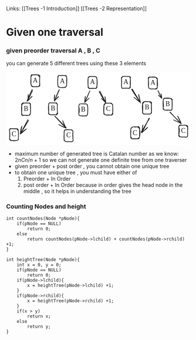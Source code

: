 Links:
[[Trees -1 Introduction]]
[[Trees -2 Representation]]
# Given one traversal
### given preorder traversal A ,  B , C
you can generate 5 different trees using these 3 elements 

<svg version="1.1" xmlns="http://www.w3.org/2000/svg" viewBox="0 0 547.3385748228409 217.33355633516823" width="547.3385748228409" height="217.33355633516823">
  <!-- svg-source:excalidraw -->
  
  <defs>
    <style class="style-fonts">
      @font-face {
        font-family: "Virgil";
        src: url("https://excalidraw.com/V
        irgil.woff2");
      }
      @font-face {
        font-family: "Cascadia";
        src: url("https://excalidraw.com/Cascadia.woff2");
      }
      @font-face {
        font-family: "Assistant";
        src: url("https://excalidraw.com/Assistant-Regular.woff2");
      }
    </style>
    
  </defs>
  <rect x="0" y="0" width="547.3385748228409" height="217.33355633516823" fill="#ffffff"></rect><g stroke-linecap="round" transform="translate(73.28412748006463 10) rotate(0 13.039993286132812 17.5)"><path d="M6.52 0 C10.6 -0.65, 14.29 -1.03, 19.56 0 M6.52 0 C8.74 0.49, 11.94 -0.42, 19.56 0 M19.56 0 C23.55 -0.08, 27.58 0.45, 26.08 6.52 M19.56 0 C22.38 1.7, 24.12 3.81, 26.08 6.52 M26.08 6.52 C25.8 16.61, 25.49 22.68, 26.08 28.48 M26.08 6.52 C25.69 12.59, 26.01 17.6, 26.08 28.48 M26.08 28.48 C27.57 33.68, 24.88 34.01, 19.56 35 M26.08 28.48 C24.24 30.63, 25.69 35.52, 19.56 35 M19.56 35 C15.36 34.54, 11.16 35.18, 6.52 35 M19.56 35 C17.06 35.68, 13.76 34.98, 6.52 35 M6.52 35 C3.9 35.84, 1.91 33.57, 0 28.48 M6.52 35 C4.42 34.31, 0.85 30.7, 0 28.48 M0 28.48 C0.84 20.01, -0.09 17.26, 0 6.52 M0 28.48 C-1 20.37, 0.41 11.05, 0 6.52 M0 6.52 C1.77 3.66, 0.23 1.1, 6.52 0 M0 6.52 C0.31 1.25, 0.76 -1.49, 6.52 0" stroke="#1e1e1e" stroke-width="2" fill="none"></path></g><g transform="translate(79.76412320760369 15) rotate(0 6.55999755859375 12.5)"><text x="6.55999755859375" y="17.52" font-family="Virgil, Segoe UI Emoji" font-size="20px" fill="#1e1e1e" text-anchor="middle" style="white-space: pre;" direction="ltr" dominant-baseline="alphabetic">A</text></g><g stroke-linecap="round" transform="translate(45.82881478910184 93.3113130642202) rotate(0 13.039993286132812 18.171523486819382)"><path d="M6.52 0 C11.91 -1.17, 15.89 -0.67, 19.56 0 M6.52 0 C9.53 -0.32, 12.42 -0.08, 19.56 0 M19.56 0 C25.64 -0.69, 24.11 1.61, 26.08 6.52 M19.56 0 C25.19 -0.81, 26.36 0.69, 26.08 6.52 M26.08 6.52 C24.71 12.07, 27.45 17.62, 26.08 29.82 M26.08 6.52 C26.63 14.2, 26.23 21.15, 26.08 29.82 M26.08 29.82 C24.79 33.19, 23.18 37.47, 19.56 36.34 M26.08 29.82 C24.4 35.46, 25.32 35.7, 19.56 36.34 M19.56 36.34 C16.03 37.47, 12.56 37.02, 6.52 36.34 M19.56 36.34 C16.09 36.79, 11.37 35.96, 6.52 36.34 M6.52 36.34 C0.17 36.26, 0.74 33.07, 0 29.82 M6.52 36.34 C0.27 38.31, -0.66 34.14, 0 29.82 M0 29.82 C-0.42 22.97, 1.63 17.29, 0 6.52 M0 29.82 C-0.52 22.74, -0.72 15.29, 0 6.52 M0 6.52 C1.89 3.52, 3.57 0.79, 6.52 0 M0 6.52 C-1.19 2.14, 3.95 -1.97, 6.52 0" stroke="#1e1e1e" stroke-width="2" fill="none"></path></g><g transform="translate(51.59881143216825 98.98283655103958) rotate(0 7.269996643066406 12.5)"><text x="7.269996643066406" y="17.52" font-family="Virgil, Segoe UI Emoji" font-size="20px" fill="#1e1e1e" text-anchor="middle" style="white-space: pre;" direction="ltr" dominant-baseline="alphabetic">B</text></g><g stroke-linecap="round" transform="translate(10 169.15374626189026) rotate(0 13.039993286132812 17.5)"><path d="M6.52 0 C10.89 -0.93, 14.6 1.02, 19.56 0 M6.52 0 C11.07 0.42, 15.7 -0.2, 19.56 0 M19.56 0 C25.35 -0.24, 25.58 1.2, 26.08 6.52 M19.56 0 C21.86 -0.45, 24.56 3.69, 26.08 6.52 M26.08 6.52 C26.94 12.7, 26.78 17.45, 26.08 28.48 M26.08 6.52 C26.64 16.23, 26.42 23.71, 26.08 28.48 M26.08 28.48 C27.25 33.1, 25.11 33.08, 19.56 35 M26.08 28.48 C27.83 33.9, 24.57 33.11, 19.56 35 M19.56 35 C14.44 35.44, 10.73 35.94, 6.52 35 M19.56 35 C16.02 34.77, 13.52 34.93, 6.52 35 M6.52 35 C2.88 33.94, 1.79 32.96, 0 28.48 M6.52 35 C0.22 34.52, 0.63 34.07, 0 28.48 M0 28.48 C1.64 20.27, 1.46 16.32, 0 6.52 M0 28.48 C0.56 19.75, 0.7 12.89, 0 6.52 M0 6.52 C-0.87 1.53, 1.6 -1.98, 6.52 0 M0 6.52 C-1.53 4.27, 1.52 -0.72, 6.52 0" stroke="#1e1e1e" stroke-width="2" fill="none"></path></g><g transform="translate(16.599998474121094 174.15374626189026) rotate(0 6.439994812011719 12.5)"><text x="6.439994812011719" y="17.52" font-family="Virgil, Segoe UI Emoji" font-size="20px" fill="#1e1e1e" text-anchor="middle" style="white-space: pre;" direction="ltr" dominant-baseline="alphabetic">C</text></g><g stroke-linecap="round"><g transform="translate(64.91716506119525 143.25439665895271) rotate(0 -11.218592296222624 20.174948300923944)"><path d="M-0.69 -0.87 C-4.25 5.96, -18.28 32.77, -22.09 39.79 M1.15 1.28 C-2.48 8.37, -19.12 34.68, -22.85 41.04" stroke="#1e1e1e" stroke-width="2" fill="none"></path></g><g transform="translate(64.91716506119525 143.25439665895271) rotate(0 -11.218592296222624 20.174948300923944)"><path d="M-18.27 18.41 C-21.06 24.44, -21.64 27.47, -22.85 41.04 M-18.27 18.41 C-20.36 26.77, -20.82 35.63, -22.85 41.04" stroke="#1e1e1e" stroke-width="2" fill="none"></path></g><g transform="translate(64.91716506119525 143.25439665895271) rotate(0 -11.218592296222624 20.174948300923944)"><path d="M-4.8 26.65 C-10.76 30.61, -14.59 31.65, -22.85 41.04 M-4.8 26.65 C-12.03 31.88, -17.58 37.63, -22.85 41.04" stroke="#1e1e1e" stroke-width="2" fill="none"></path></g></g><mask></mask><g stroke-linecap="round"><g transform="translate(77.767304970732 54.10242104337635) rotate(0 -7.722475269564541 16.452267789971074)"><path d="M-1.08 -0.55 C-3.93 5.07, -13.93 28.25, -16.17 33.8 M0.55 1.78 C-1.99 7.07, -11.29 26.78, -13.84 32.15" stroke="#1e1e1e" stroke-width="2" fill="none"></path></g><g transform="translate(77.767304970732 54.10242104337635) rotate(0 -7.722475269564541 16.452267789971074)"><path d="M-12.15 14.05 C-13.59 19.72, -12.05 29.04, -13.84 32.15 M-12.15 14.05 C-12.04 18.77, -13.19 25.1, -13.84 32.15" stroke="#1e1e1e" stroke-width="2" fill="none"></path></g><g transform="translate(77.767304970732 54.10242104337635) rotate(0 -7.722475269564541 16.452267789971074)"><path d="M-0.91 19.37 C-6.58 22.95, -9.25 30.26, -13.84 32.15 M-0.91 19.37 C-3.98 22.63, -8.36 27.43, -13.84 32.15" stroke="#1e1e1e" stroke-width="2" fill="none"></path></g></g><mask></mask><g stroke-linecap="round" transform="translate(153.1202159756641 12.090294516186418) rotate(0 13.039993286132812 17.5)"><path d="M6.52 0 C10.82 1.02, 13.97 -0.88, 19.56 0 M6.52 0 C10.4 -0.43, 13.17 -0.62, 19.56 0 M19.56 0 C24.03 0.6, 26.06 0.24, 26.08 6.52 M19.56 0 C26.08 -1.39, 24.04 1.1, 26.08 6.52 M26.08 6.52 C27.44 12.02, 25.63 21.41, 26.08 28.48 M26.08 6.52 C25.8 11.9, 25.84 18.51, 26.08 28.48 M26.08 28.48 C24.56 33.43, 23.11 33.51, 19.56 35 M26.08 28.48 C24.22 31.04, 24.17 36.46, 19.56 35 M19.56 35 C15.39 36.17, 8.57 35.24, 6.52 35 M19.56 35 C14.46 35.12, 9.85 35.57, 6.52 35 M6.52 35 C2.86 33.76, -0.5 32.98, 0 28.48 M6.52 35 C-0.08 33.78, 1.06 33.98, 0 28.48 M0 28.48 C-0.37 19.09, -1.29 12.9, 0 6.52 M0 28.48 C-1.01 20.89, -0.42 15.34, 0 6.52 M0 6.52 C0.29 0.41, 2.97 -1.07, 6.52 0 M0 6.52 C-0.74 1.96, 1.61 -2.05, 6.52 0" stroke="#1e1e1e" stroke-width="2" fill="none"></path></g><g transform="translate(159.60021170320317 17.090294516186418) rotate(0 6.55999755859375 12.5)"><text x="6.55999755859375" y="17.52" font-family="Virgil, Segoe UI Emoji" font-size="20px" fill="#1e1e1e" text-anchor="middle" style="white-space: pre;" direction="ltr" dominant-baseline="alphabetic">A</text></g><g stroke-linecap="round" transform="translate(125.66490328470132 92.80826936549977) rotate(0 13.039993286132812 17.605875142696895)"><path d="M6.52 0 C11.2 -0.57, 16.72 0.57, 19.56 0 M6.52 0 C9.67 0.31, 12.74 -0.51, 19.56 0 M19.56 0 C25.79 -1.2, 24.31 1.24, 26.08 6.52 M19.56 0 C24.59 1.31, 27.08 3.59, 26.08 6.52 M26.08 6.52 C25.65 9.62, 25.52 15.76, 26.08 28.69 M26.08 6.52 C25.31 11.68, 25.67 15.49, 26.08 28.69 M26.08 28.69 C24.46 31.49, 24.14 36.48, 19.56 35.21 M26.08 28.69 C28.22 32.04, 24.29 36.9, 19.56 35.21 M19.56 35.21 C15.21 34.84, 10.04 34.28, 6.52 35.21 M19.56 35.21 C15.76 34.91, 11.35 35.36, 6.52 35.21 M6.52 35.21 C0.22 34.15, 0.92 34.04, 0 28.69 M6.52 35.21 C3.67 33.87, -2.28 32.47, 0 28.69 M0 28.69 C0.24 25.23, -1.47 16.78, 0 6.52 M0 28.69 C0.2 23.2, 0.45 18.92, 0 6.52 M0 6.52 C-0.65 1.99, 1.68 -1.78, 6.52 0 M0 6.52 C-1.07 1.51, 3.54 -1.64, 6.52 0" stroke="#1e1e1e" stroke-width="2" fill="none"></path></g><g transform="translate(131.43489992776773 97.91414450819667) rotate(0 7.269996643066406 12.5)"><text x="7.269996643066406" y="17.52" font-family="Virgil, Segoe UI Emoji" font-size="20px" fill="#1e1e1e" text-anchor="middle" style="white-space: pre;" direction="ltr" dominant-baseline="alphabetic">B</text></g><g stroke-linecap="round" transform="translate(171.76162087318698 172.33355633516823) rotate(0 13.039993286132812 17.5)"><path d="M6.52 0 C8.98 -1.3, 11.85 0.03, 19.56 0 M6.52 0 C11.44 -0.27, 14.55 -0.18, 19.56 0 M19.56 0 C24.5 1.14, 26.95 3.4, 26.08 6.52 M19.56 0 C21.91 -0.66, 26.54 1.76, 26.08 6.52 M26.08 6.52 C24.41 11.2, 25.26 14.6, 26.08 28.48 M26.08 6.52 C25.18 12.99, 26.11 21.64, 26.08 28.48 M26.08 28.48 C27.94 31.96, 24.24 36.46, 19.56 35 M26.08 28.48 C28.11 31.53, 24.29 36.25, 19.56 35 M19.56 35 C16.15 33.97, 13.54 35.35, 6.52 35 M19.56 35 C15.82 34.66, 13.65 35.34, 6.52 35 M6.52 35 C3.47 33.83, -1.98 32.33, 0 28.48 M6.52 35 C0.59 33.37, 0.52 32.92, 0 28.48 M0 28.48 C-1.66 19.59, 0.59 11.94, 0 6.52 M0 28.48 C-0.41 23.73, -0.33 18.28, 0 6.52 M0 6.52 C-0.93 1.6, 3.36 -1.43, 6.52 0 M0 6.52 C-0.66 2.91, 3.11 -1.92, 6.52 0" stroke="#1e1e1e" stroke-width="2" fill="none"></path></g><g transform="translate(178.36161934730808 177.33355633516823) rotate(0 6.439994812011719 12.5)"><text x="6.439994812011719" y="17.52" font-family="Virgil, Segoe UI Emoji" font-size="20px" fill="#1e1e1e" text-anchor="middle" style="white-space: pre;" direction="ltr" dominant-baseline="alphabetic">C</text></g><g stroke-linecap="round"><g transform="translate(145.44746359893966 132.86164407917036) rotate(0 16.209577734338083 17.207482666576098)"><path d="M0.07 0.36 C5.66 6.08, 26.83 27.7, 32.41 33.25 M-1.35 -0.5 C4.18 5.42, 25.66 28.33, 31.45 34.18" stroke="#1e1e1e" stroke-width="2" fill="none"></path></g><g transform="translate(145.44746359893966 132.86164407917036) rotate(0 16.209577734338083 17.207482666576098)"><path d="M10.24 23.75 C15.08 25.85, 16.88 29.89, 31.45 34.18 M10.24 23.75 C15.53 26.92, 20.75 29.47, 31.45 34.18" stroke="#1e1e1e" stroke-width="2" fill="none"></path></g><g transform="translate(145.44746359893966 132.86164407917036) rotate(0 16.209577734338083 17.207482666576098)"><path d="M21.9 12.55 C24.26 16.95, 23.68 23.28, 31.45 34.18 M21.9 12.55 C24.3 18.35, 26.72 23.59, 31.45 34.18" stroke="#1e1e1e" stroke-width="2" fill="none"></path></g></g><mask></mask><g stroke-linecap="round"><g transform="translate(157.60339346633148 54.81988287147951) rotate(0 -7.722475269564541 15.940136925478228)"><path d="M-0.01 -1.16 C-2.41 3.97, -11.56 25.74, -14.31 31.16 M-1.48 0.84 C-3.94 6.09, -12.55 27.07, -14.67 32.32" stroke="#1e1e1e" stroke-width="2" fill="none"></path></g><g transform="translate(157.60339346633148 54.81988287147951) rotate(0 -7.722475269564541 15.940136925478228)"><path d="M-13.98 14.62 C-15.85 21.7, -15.42 23.88, -14.67 32.32 M-13.98 14.62 C-13.72 19.65, -15.05 23.33, -14.67 32.32" stroke="#1e1e1e" stroke-width="2" fill="none"></path></g><g transform="translate(157.60339346633148 54.81988287147951) rotate(0 -7.722475269564541 15.940136925478228)"><path d="M-2.77 19.2 C-8.08 24.88, -11.08 25.65, -14.67 32.32 M-2.77 19.2 C-5.36 23.13, -9.52 25.65, -14.67 32.32" stroke="#1e1e1e" stroke-width="2" fill="none"></path></g></g><mask></mask><g stroke-linecap="round" transform="translate(341.59983580301383 14.52947916748289) rotate(0 13.039993286132812 17.5)"><path d="M6.52 0 C12.35 -0.67, 15.14 0.43, 19.56 0 M6.52 0 C10.83 0.17, 14.22 -0.18, 19.56 0 M19.56 0 C25.77 -0.49, 24.39 2.21, 26.08 6.52 M19.56 0 C23.97 0.77, 27.77 0.02, 26.08 6.52 M26.08 6.52 C26.8 12.01, 24.56 20.63, 26.08 28.48 M26.08 6.52 C26.94 12.57, 26.32 17.42, 26.08 28.48 M26.08 28.48 C24.66 33.66, 24.18 35.69, 19.56 35 M26.08 28.48 C27.78 32.66, 22.55 37.14, 19.56 35 M19.56 35 C16.86 34.6, 13.5 33.86, 6.52 35 M19.56 35 C17.13 34.34, 14.33 35.33, 6.52 35 M6.52 35 C0.49 36.19, 1.02 34.05, 0 28.48 M6.52 35 C0.59 36.84, 0.52 34.28, 0 28.48 M0 28.48 C-0.89 24.13, 1.44 17.07, 0 6.52 M0 28.48 C0.39 21.94, -0.07 16.16, 0 6.52 M0 6.52 C1.23 2.86, 3.86 -0.93, 6.52 0 M0 6.52 C-1.83 3.21, 4.33 -1.06, 6.52 0" stroke="#1e1e1e" stroke-width="2" fill="none"></path></g><g transform="translate(348.0798315305529 19.52947916748289) rotate(0 6.55999755859375 12.5)"><text x="6.55999755859375" y="17.52" font-family="Virgil, Segoe UI Emoji" font-size="20px" fill="#1e1e1e" text-anchor="middle" style="white-space: pre;" direction="ltr" dominant-baseline="alphabetic">A</text></g><g stroke-linecap="round" transform="translate(404.12833733147096 89.11102532778693) rotate(0 13.039993286132812 18.171523486819382)"><path d="M6.52 0 C9.8 -1.32, 13.19 0.71, 19.56 0 M6.52 0 C11.41 -0.13, 14.53 0.04, 19.56 0 M19.56 0 C23.96 0.67, 27.55 0.3, 26.08 6.52 M19.56 0 C23.88 1.56, 23.79 2.83, 26.08 6.52 M26.08 6.52 C24.5 13.48, 27.72 19.46, 26.08 29.82 M26.08 6.52 C25.39 16.22, 26.24 25.43, 26.08 29.82 M26.08 29.82 C27.55 34.03, 22.73 38.21, 19.56 36.34 M26.08 29.82 C25.31 34.36, 24.27 37.71, 19.56 36.34 M19.56 36.34 C14.92 36.74, 12.26 36.9, 6.52 36.34 M19.56 36.34 C16.36 36.81, 14.58 36.81, 6.52 36.34 M6.52 36.34 C0.79 37.94, 0.45 35.43, 0 29.82 M6.52 36.34 C1.66 37.18, -1.63 33.24, 0 29.82 M0 29.82 C-0.77 19.66, -1.82 12.29, 0 6.52 M0 29.82 C0.66 24.58, 0.89 18.2, 0 6.52 M0 6.52 C-1.59 3.08, 4.05 -0.93, 6.52 0 M0 6.52 C1.82 4.16, 4.42 -0.72, 6.52 0" stroke="#1e1e1e" stroke-width="2" fill="none"></path></g><g transform="translate(409.89833397453737 94.78254881460632) rotate(0 7.269996643066406 12.5)"><text x="7.269996643066406" y="17.52" font-family="Virgil, Segoe UI Emoji" font-size="20px" fill="#1e1e1e" text-anchor="middle" style="white-space: pre;" direction="ltr" dominant-baseline="alphabetic">B</text></g><g stroke-linecap="round" transform="translate(368.97108445392405 163.61041155181826) rotate(0 13.039993286132812 17.5)"><path d="M6.52 0 C9.53 -0.4, 11.48 1.14, 19.56 0 M6.52 0 C10.13 0.22, 14.18 -0.61, 19.56 0 M19.56 0 C23.89 1.36, 24.09 2.74, 26.08 6.52 M19.56 0 C22.67 -1.92, 27.2 0.57, 26.08 6.52 M26.08 6.52 C28.25 14.65, 27.84 20.95, 26.08 28.48 M26.08 6.52 C26.85 13.95, 25.52 22.45, 26.08 28.48 M26.08 28.48 C25.41 33, 24.22 36.19, 19.56 35 M26.08 28.48 C25.34 34.4, 21.86 32.98, 19.56 35 M19.56 35 C13.87 35.66, 11.44 33.97, 6.52 35 M19.56 35 C14.42 35.6, 10.33 35.49, 6.52 35 M6.52 35 C1.73 35.73, -1.42 32.01, 0 28.48 M6.52 35 C4.19 36.75, 0.91 32.14, 0 28.48 M0 28.48 C-1.03 22.74, -0.72 19.02, 0 6.52 M0 28.48 C-0.98 21.59, 0.75 13.34, 0 6.52 M0 6.52 C1.58 3.9, 4.13 -0.62, 6.52 0 M0 6.52 C0.35 4.37, 0.73 1.97, 6.52 0" stroke="#1e1e1e" stroke-width="2" fill="none"></path></g><g transform="translate(374.8995210164902 169.953458525457) rotate(0 6.439994812011719 12.5)"><text x="6.439994812011719" y="17.52" font-family="Virgil, Segoe UI Emoji" font-size="20px" fill="#1e1e1e" text-anchor="middle" style="white-space: pre;" direction="ltr" dominant-baseline="alphabetic">C</text></g><g stroke-linecap="round"><g transform="translate(423.2166876035644 139.05410892251945) rotate(0 -11.218592296222639 20.17494830092396)"><path d="M1.12 -0.3 C-2.74 6.48, -19.53 33.53, -23.45 40.37 M0.25 -1.5 C-3.22 5.51, -17.37 35.23, -21.27 41.92" stroke="#1e1e1e" stroke-width="2" fill="none"></path></g><g transform="translate(423.2166876035644 139.05410892251945) rotate(0 -11.218592296222639 20.17494830092396)"><path d="M-18.28 19.03 C-19.66 23.66, -19.95 31.7, -21.27 41.92 M-18.28 19.03 C-19.12 27.31, -21.11 34.55, -21.27 41.92" stroke="#1e1e1e" stroke-width="2" fill="none"></path></g><g transform="translate(423.2166876035644 139.05410892251945) rotate(0 -11.218592296222639 20.17494830092396)"><path d="M-4.27 26.31 C-9.48 29.06, -13.62 35.1, -21.27 41.92 M-4.27 26.31 C-9.84 32.03, -16.49 36.85, -21.27 41.92" stroke="#1e1e1e" stroke-width="2" fill="none"></path></g></g><mask></mask><g stroke-linecap="round"><g transform="translate(372.50456898435175 52.960438779976045) rotate(0 12.821488473003043 19.755559411096726)"><path d="M-1.02 0.02 C3.08 6.72, 21.09 33.52, 25.68 39.91 M0.65 -1.01 C4.49 5.34, 20.48 31.31, 24.74 38" stroke="#1e1e1e" stroke-width="2" fill="none"></path></g><g transform="translate(372.50456898435175 52.960438779976045) rotate(0 12.821488473003043 19.755559411096726)"><path d="M6.19 23.5 C13.49 29.42, 21.42 36.53, 24.74 38 M6.19 23.5 C9.02 26.65, 13.31 28.53, 24.74 38" stroke="#1e1e1e" stroke-width="2" fill="none"></path></g><g transform="translate(372.50456898435175 52.960438779976045) rotate(0 12.821488473003043 19.755559411096726)"><path d="M19.85 14.96 C21.75 24.12, 24.31 34.6, 24.74 38 M19.85 14.96 C19.86 19.97, 21.33 23.61, 24.74 38" stroke="#1e1e1e" stroke-width="2" fill="none"></path></g></g><mask></mask><g stroke-linecap="round" transform="translate(421.4359242986133 16.619773683669308) rotate(0 13.039993286132812 17.5)"><path d="M6.52 0 C9.76 0.95, 10.92 -0.02, 19.56 0 M6.52 0 C10.97 -0.58, 16.43 -0.49, 19.56 0 M19.56 0 C25.13 1.83, 27.54 4.14, 26.08 6.52 M19.56 0 C24.14 1.8, 24.44 3.13, 26.08 6.52 M26.08 6.52 C26.01 12.23, 28.02 19.62, 26.08 28.48 M26.08 6.52 C25.79 13.98, 25.22 19.19, 26.08 28.48 M26.08 28.48 C26.87 32.33, 24.94 33.07, 19.56 35 M26.08 28.48 C27.13 34.12, 21.97 36.37, 19.56 35 M19.56 35 C16.02 35.21, 11.23 34.62, 6.52 35 M19.56 35 C15.74 35.44, 11.04 34.75, 6.52 35 M6.52 35 C1.04 33.36, 0.52 31.62, 0 28.48 M6.52 35 C1.72 33.96, 1.42 33.62, 0 28.48 M0 28.48 C1.01 21.91, -0.82 13.17, 0 6.52 M0 28.48 C-0.06 20.95, -0.84 12.36, 0 6.52 M0 6.52 C-1.85 0.84, 0.27 -0.72, 6.52 0 M0 6.52 C-1.44 4.12, 3.19 -1.42, 6.52 0" stroke="#1e1e1e" stroke-width="2" fill="none"></path></g><g transform="translate(427.9159200261524 21.619773683669308) rotate(0 6.55999755859375 12.5)"><text x="6.55999755859375" y="17.52" font-family="Virgil, Segoe UI Emoji" font-size="20px" fill="#1e1e1e" text-anchor="middle" style="white-space: pre;" direction="ltr" dominant-baseline="alphabetic">A</text></g><g stroke-linecap="round" transform="translate(465.16187066208965 79.20667843008579) rotate(0 13.039993286132812 17.605875142696895)"><path d="M6.52 0 C12.27 -1.3, 16.63 -0.7, 19.56 0 M6.52 0 C9.74 0.69, 12.65 0.73, 19.56 0 M19.56 0 C24.11 1.56, 24.66 3, 26.08 6.52 M19.56 0 C24.22 0.8, 27.78 2.01, 26.08 6.52 M26.08 6.52 C26.46 12.18, 27.47 16.57, 26.08 28.69 M26.08 6.52 C26.28 14.44, 26.4 21.88, 26.08 28.69 M26.08 28.69 C26.99 34.16, 22.22 36.41, 19.56 35.21 M26.08 28.69 C27.25 34.44, 22.32 37.05, 19.56 35.21 M19.56 35.21 C15.83 34.26, 10.61 36.32, 6.52 35.21 M19.56 35.21 C14.29 34.64, 9.92 34.78, 6.52 35.21 M6.52 35.21 C1.78 34.31, 1.23 33.72, 0 28.69 M6.52 35.21 C4.12 34.14, -1.83 34.08, 0 28.69 M0 28.69 C1.83 21.91, -0.52 11.53, 0 6.52 M0 28.69 C-0.78 19.25, -0.81 10.79, 0 6.52 M0 6.52 C-1.25 3.87, 3.06 -1.24, 6.52 0 M0 6.52 C-0.29 1.18, 3.37 -1.97, 6.52 0" stroke="#1e1e1e" stroke-width="2" fill="none"></path></g><g transform="translate(470.93186730515606 84.31255357278269) rotate(0 7.269996643066406 12.5)"><text x="7.269996643066406" y="17.52" font-family="Virgil, Segoe UI Emoji" font-size="20px" fill="#1e1e1e" text-anchor="middle" style="white-space: pre;" direction="ltr" dominant-baseline="alphabetic">B</text></g><g stroke-linecap="round" transform="translate(511.2585882505753 158.73196539975424) rotate(0 13.039993286132812 17.5)"><path d="M6.52 0 C8.05 0.71, 10.84 0.86, 19.56 0 M6.52 0 C11.69 0.38, 16.27 0.14, 19.56 0 M19.56 0 C24.18 0.69, 27.55 2.03, 26.08 6.52 M19.56 0 C22.55 2.14, 25.31 2.37, 26.08 6.52 M26.08 6.52 C27.58 11.67, 24.45 21.18, 26.08 28.48 M26.08 6.52 C26.65 13.13, 25.35 19.21, 26.08 28.48 M26.08 28.48 C27.1 34.05, 22.53 36.6, 19.56 35 M26.08 28.48 C26.6 34.28, 23.39 35.84, 19.56 35 M19.56 35 C17.57 35.63, 13.2 34.38, 6.52 35 M19.56 35 C16.59 34.63, 14.28 35.14, 6.52 35 M6.52 35 C3.86 34.07, -1.59 33.73, 0 28.48 M6.52 35 C4.33 33.94, 1.82 34.82, 0 28.48 M0 28.48 C1.98 18.49, 1.78 9.17, 0 6.52 M0 28.48 C-0.41 24.2, 0.65 17.6, 0 6.52 M0 6.52 C-0.25 1.31, 3.21 -1.71, 6.52 0 M0 6.52 C-1.35 1.74, 1.59 1.7, 6.52 0" stroke="#1e1e1e" stroke-width="2" fill="none"></path></g><g transform="translate(517.8585867246964 163.73196539975424) rotate(0 6.439994812011719 12.5)"><text x="6.439994812011719" y="17.52" font-family="Virgil, Segoe UI Emoji" font-size="20px" fill="#1e1e1e" text-anchor="middle" style="white-space: pre;" direction="ltr" dominant-baseline="alphabetic">C</text></g><g stroke-linecap="round"><g transform="translate(484.944430976328 119.26005314375638) rotate(0 16.209577734338097 17.207482666576098)"><path d="M0.73 1.1 C6.18 7.17, 27.99 29.89, 33.3 35.6 M-0.34 0.63 C4.98 6.47, 27.44 28.61, 32.81 34.09" stroke="#1e1e1e" stroke-width="2" fill="none"></path></g><g transform="translate(484.944430976328 119.26005314375638) rotate(0 16.209577734338097 17.207482666576098)"><path d="M11.39 24.08 C20.63 28.9, 28.23 31.14, 32.81 34.09 M11.39 24.08 C19.56 28.12, 28.26 31.49, 32.81 34.09" stroke="#1e1e1e" stroke-width="2" fill="none"></path></g><g transform="translate(484.944430976328 119.26005314375638) rotate(0 16.209577734338097 17.207482666576098)"><path d="M22.84 12.66 C28 21.54, 31.61 27.76, 32.81 34.09 M22.84 12.66 C26.59 21.07, 30.96 28.76, 32.81 34.09" stroke="#1e1e1e" stroke-width="2" fill="none"></path></g></g><mask></mask><g stroke-linecap="round"><g transform="translate(449.27244039031973 56.325548848542866) rotate(0 5.84253928216792 11.430989091809927)"><path d="M0.4 0.54 C2.3 4.34, 9.93 19.53, 11.74 23.29 M-0.06 0.34 C1.75 4.23, 9.26 18.91, 11.34 22.55" stroke="#1e1e1e" stroke-width="2" fill="none"></path></g><g transform="translate(449.27244039031973 56.325548848542866) rotate(0 5.84253928216792 11.430989091809927)"><path d="M1.77 13.99 C5.89 17.11, 9.22 19.68, 11.34 22.55 M1.77 13.99 C5.28 16.87, 8.12 20.12, 11.34 22.55" stroke="#1e1e1e" stroke-width="2" fill="none"></path></g><g transform="translate(449.27244039031973 56.325548848542866) rotate(0 5.84253928216792 11.430989091809927)"><path d="M9.51 9.84 C10.86 14.49, 11.39 18.55, 11.34 22.55 M9.51 9.84 C10.38 14.15, 10.58 18.82, 11.34 22.55" stroke="#1e1e1e" stroke-width="2" fill="none"></path></g></g><mask></mask><g stroke-linecap="round" transform="translate(242.64915660836547 14.940139257493854) rotate(0 13.039993286132812 17.5)"><path d="M6.52 0 C10.21 0.07, 15.2 -0.15, 19.56 0 M6.52 0 C10.53 -0.21, 14.44 0.13, 19.56 0 M19.56 0 C23.42 0.63, 24.09 0.96, 26.08 6.52 M19.56 0 C25.93 0.93, 25.12 2.38, 26.08 6.52 M26.08 6.52 C27.23 14.73, 27.57 21.09, 26.08 28.48 M26.08 6.52 C26.68 13.86, 26.85 20.8, 26.08 28.48 M26.08 28.48 C27.27 32.02, 24.86 36.6, 19.56 35 M26.08 28.48 C23.92 33.68, 25.82 34.54, 19.56 35 M19.56 35 C16.57 34.67, 12.02 36.09, 6.52 35 M19.56 35 C16.74 34.77, 12.87 34.59, 6.52 35 M6.52 35 C3.97 36.98, 1 34.44, 0 28.48 M6.52 35 C0.27 35.3, -0.19 33.95, 0 28.48 M0 28.48 C0.12 22.17, -0.76 19.33, 0 6.52 M0 28.48 C-0.54 18.92, -0.91 11.07, 0 6.52 M0 6.52 C-1.13 2.74, 2.63 0.93, 6.52 0 M0 6.52 C0.41 0.12, 2.2 0.11, 6.52 0" stroke="#1e1e1e" stroke-width="2" fill="none"></path></g><g transform="translate(249.12915233590454 19.940139257493854) rotate(0 6.55999755859375 12.5)"><text x="6.55999755859375" y="17.52" font-family="Virgil, Segoe UI Emoji" font-size="20px" fill="#1e1e1e" text-anchor="middle" style="white-space: pre;" direction="ltr" dominant-baseline="alphabetic">A</text></g><g stroke-linecap="round" transform="translate(215.1938439174027 95.6581141068072) rotate(0 13.039993286132812 17.605875142696895)"><path d="M6.52 0 C10.3 -0.63, 13.69 0.75, 19.56 0 M6.52 0 C9.67 0.2, 12.49 -0.4, 19.56 0 M19.56 0 C25.66 0.81, 25.25 2.36, 26.08 6.52 M19.56 0 C24.63 -1.55, 24.33 3.67, 26.08 6.52 M26.08 6.52 C26.89 15.71, 26.02 22.76, 26.08 28.69 M26.08 6.52 C26.81 12.9, 26.69 20.88, 26.08 28.69 M26.08 28.69 C24.2 33.78, 25.57 34.81, 19.56 35.21 M26.08 28.69 C25.93 34.33, 21.94 36.7, 19.56 35.21 M19.56 35.21 C15.21 36.47, 11.65 36.19, 6.52 35.21 M19.56 35.21 C16.58 35.79, 12.76 35.67, 6.52 35.21 M6.52 35.21 C0.52 35.47, -0.16 34.01, 0 28.69 M6.52 35.21 C-0.02 35.76, 0.36 33.24, 0 28.69 M0 28.69 C1.94 23.85, 1.91 18.28, 0 6.52 M0 28.69 C-0.36 24.4, 0.44 20.01, 0 6.52 M0 6.52 C0.36 0.39, 2.2 0.09, 6.52 0 M0 6.52 C0.99 1.71, 0.04 0.19, 6.52 0" stroke="#1e1e1e" stroke-width="2" fill="none"></path></g><g transform="translate(220.9638405604691 100.7639892495041) rotate(0 7.269996643066406 12.5)"><text x="7.269996643066406" y="17.52" font-family="Virgil, Segoe UI Emoji" font-size="20px" fill="#1e1e1e" text-anchor="middle" style="white-space: pre;" direction="ltr" dominant-baseline="alphabetic">B</text></g><g stroke-linecap="round"><g transform="translate(247.13233409903285 57.66972761278694) rotate(0 -7.722475269564539 15.940136925478228)"><path d="M0.68 -0.55 C-1.6 4.91, -11.53 26.47, -14.27 31.94 M-0.42 1.77 C-2.71 7.52, -11.89 28.78, -14.6 33.51" stroke="#1e1e1e" stroke-width="2" fill="none"></path></g><g transform="translate(247.13233409903285 57.66972761278694) rotate(0 -7.722475269564539 15.940136925478228)"><path d="M-12.76 15.89 C-14.16 22.06, -13.72 24.32, -14.6 33.51 M-12.76 15.89 C-12.77 22.08, -14.52 27.65, -14.6 33.51" stroke="#1e1e1e" stroke-width="2" fill="none"></path></g><g transform="translate(247.13233409903285 57.66972761278694) rotate(0 -7.722475269564539 15.940136925478228)"><path d="M-1.87 21.2 C-5.97 26.1, -8.26 27.02, -14.6 33.51 M-1.87 21.2 C-5.43 25.56, -10.8 29.37, -14.6 33.51" stroke="#1e1e1e" stroke-width="2" fill="none"></path></g></g><mask></mask><g stroke-linecap="round" transform="translate(289.35833229523263 93.68172529934452) rotate(0 13.039993286132812 17.5)"><path d="M6.52 0 C10.96 -0.52, 16.26 0.07, 19.56 0 M6.52 0 C9.53 0.32, 14.03 -0.61, 19.56 0 M19.56 0 C22.55 1.75, 27.06 2.17, 26.08 6.52 M19.56 0 C22.73 -1.44, 25.01 3.02, 26.08 6.52 M26.08 6.52 C26.39 16.77, 26.23 22.24, 26.08 28.48 M26.08 6.52 C26.11 15.1, 27.26 22.28, 26.08 28.48 M26.08 28.48 C24.75 32.48, 22.34 35.72, 19.56 35 M26.08 28.48 C27.97 31.91, 23.35 36.65, 19.56 35 M19.56 35 C17.41 35.19, 12.86 35.78, 6.52 35 M19.56 35 C16.29 34.73, 11.46 34.72, 6.52 35 M6.52 35 C4.02 34.39, 0.07 31.85, 0 28.48 M6.52 35 C3.72 33.4, -1.96 33.37, 0 28.48 M0 28.48 C-1.33 22.44, -0.58 18.4, 0 6.52 M0 28.48 C-0.8 20.48, 0.97 12.59, 0 6.52 M0 6.52 C0.34 1.19, 3.57 0.76, 6.52 0 M0 6.52 C1.36 3.78, 2.45 1.99, 6.52 0" stroke="#1e1e1e" stroke-width="2" fill="none"></path></g><g transform="translate(295.9583307693537 98.68172529934452) rotate(0 6.439994812011719 12.5)"><text x="6.439994812011719" y="17.52" font-family="Virgil, Segoe UI Emoji" font-size="20px" fill="#1e1e1e" text-anchor="middle" style="white-space: pre;" direction="ltr" dominant-baseline="alphabetic">C</text></g><g stroke-linecap="round"><g transform="translate(275.53753980753316 60.146119616505445) rotate(0 9.065522243203247 15.10922081633234)"><path d="M-0.28 -0.5 C2.72 4.41, 13.89 25.02, 16.96 30.27 M1.77 -1.81 C5.21 3.24, 16.46 26.69, 19.06 31.83" stroke="#1e1e1e" stroke-width="2" fill="none"></path></g><g transform="translate(275.53753980753316 60.146119616505445) rotate(0 9.065522243203247 15.10922081633234)"><path d="M6.33 19.65 C8.38 20.55, 11.9 24.86, 19.06 31.83 M6.33 19.65 C11.12 24.51, 16.28 28.14, 19.06 31.83" stroke="#1e1e1e" stroke-width="2" fill="none"></path></g><g transform="translate(275.53753980753316 60.146119616505445) rotate(0 9.065522243203247 15.10922081633234)"><path d="M17.14 14.32 C16.93 16.33, 18.15 21.77, 19.06 31.83 M17.14 14.32 C18.02 21.02, 19.25 26.58, 19.06 31.83" stroke="#1e1e1e" stroke-width="2" fill="none"></path></g></g><mask></mask></svg>

- maximum number of generated tree is Catalan number as we know:  $2nCn / n+1$
  so we can not generate one definite tree from one traverser
- given preorder + post order , you cannot obtain one unique tree
- to obtain one unique tree , you must have either of 
  1. Preorder + In Order
  2. post order + In Order
  because in order gives the head node in the middle , so it helps in understanding the tree
### Counting Nodes and height
```
int countNodes(Node *pNode){
    if(pNode == NULL)
        return 0;
    else
        return countNodes(pNode->lchild) + countNodes(pNode->rchild) +1;
}

int heightTree(Node *pNode){
    int x = 0, y = 0;
    if(pNode == NULL)
        return 0;
    if(pNode->lchild){
        x = heightTree(pNode->lchild) +1;
    }
    if(pNode->rchild){
        x = heightTree(pNode->rchild) +1;
    }
    if(x > y)
        return x;
    else
        return y;
}
```
